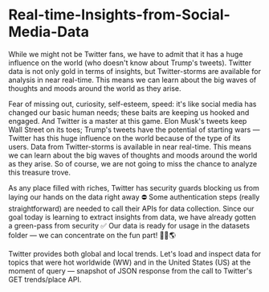 # Real-time-Insights-from-Social-Media-Data
While we might not be Twitter fans, we have to admit that it has a huge influence on the world (who doesn't know about Trump's tweets). Twitter data is not only gold in terms of insights, but Twitter-storms are available for analysis in near real-time. This means we can learn about the big waves of thoughts and moods around the world as they arise.

Fear of missing out, curiosity, self-esteem, speed: it's like social media has changed our basic human needs; these baits are keeping us hooked and engaged. And Twitter is a master at this game. Elon Musk's tweets keep Wall Street on its toes; Trump's tweets have the potential of starting wars — Twitter has this huge influence on the world because of the type of its users. Data from Twitter-storms is available in near real-time. This means we can learn about the big waves of thoughts and moods around the world as they arise. So of course, we are not going to miss the chance to analyze this treasure trove.

As any place filled with riches, Twitter has security guards blocking us from laying our hands on the data right away ⛔️ Some authentication steps (really straightforward) are needed to call their APIs for data collection. Since our goal today is learning to extract insights from data, we have already gotten a green-pass from security ✅ Our data is ready for usage in the datasets folder — we can concentrate on the fun part! 🕵️‍♀️🌎

Twitter provides both global and local trends. Let's load and inspect data for topics that were hot worldwide (WW) and in the United States (US) at the moment of query — snapshot of JSON response from the call to Twitter's GET trends/place API.
